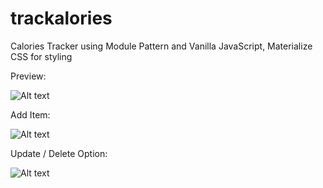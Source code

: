 # trackalories
Calories Tracker using Module Pattern and Vanilla JavaScript, Materialize CSS for styling

Preview:

![Alt text](https://github.com/kubalino/trackalories/resources/blob/master/resources/img_front.PNG?raw=true)

Add Item:

![Alt text](https://github.com/kubalino/trackalories/resources/blob/master/resources/img_added.PNG?raw=true)

Update / Delete Option:

![Alt text](https://github.com/kubalino/trackalories/resources/blob/master/resources/img_update.PNG?raw=true)
